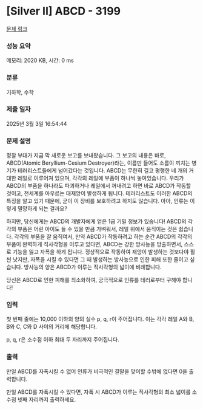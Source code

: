 # [Silver II] ABCD - 3199 

[문제 링크](https://www.acmicpc.net/problem/3199) 

### 성능 요약

메모리: 2020 KB, 시간: 0 ms

### 분류

기하학, 수학

### 제출 일자

2025년 3월 3일 16:54:44

### 문제 설명

<p>정찰 부대가 지금 막 새로운 보고를 보내왔습니다. 그 보고의 내용은 바로, ABCD(Atomic Beryllium-Cesium Destroyer)라는, 이름만 들어도 소름이 끼치는 병기가 테러리스트들에게 넘어갔다는 것입니다. ABCD는 무한히 길고 평행한 네 개의 거대한 레일로 이루어져 있으며, 각각의 레일에 부품이 하나씩 놓여있습니다. 우리가 ABCD의 부품을 하나라도 파괴하거나 레일에서 꺼내려고 하면 바로 ABCD가 작동할 것이고, 전세계를 아우르는 대재앙이 발생하게 됩니다. 테러리스트도 이러한 ABCD의 특징을 알고 있기 때문에, 굳이 이 장비를 보호하려고 하지도 않습니다. 아아, 인류는 이렇게 멸망하게 되는 걸까요?</p>

<p>하지만, 당신에게는 ABCD의 개발자에게 얻은 1급 기밀 정보가 있습니다! ABCD의 각각의 부품은 어린 아이도 들 수 있을 만큼 가벼워서, 레일 위에서 움직이는 것은 쉽습니다. 각각의 부품을 잘 움직여서, 만약 ABCD가 작동하려고 하는 순간 ABCD의 각각의 부품이 완벽하게 직사각형을 이루고 있다면, ABCD는 강한 방사능을 방출하면서, 스스로 기능을 잃고 자폭을 하게 됩니다. 정상적으로 작동하여 재앙이 발생하는 것보다야 훨씬 낫지만, 자폭을 시킬 수 있다면 그 때 발생하는 방사능으로 인한 피해 또한 줄이고 싶습니다. 방사능의 양은 ABCD가 이루는 직사각형의 넓이에 비례합니다.</p>

<p>당신은 ABCD로 인한 피해를 최소화하여, 궁극적으로 인류를 테러로부터 구해야 합니다!</p>

### 입력 

 <p>첫 번째 줄에는 10,000 이하의 양의 실수 p, q, r이 주어집니다. 이는 각각 레일 A와 B, B와 C, C와 D 사이의 거리에 해당합니다.</p>

<p>p, q, r은 소수점 이하 최대 두 자리까지 주어집니다.</p>

### 출력 

 <p>만일 ABCD를 자폭시킬 수 없어 인류가 비극적인 결말을 맞이할 수밖에 없다면 0을 출력합니다.</p>

<p>만일 ABCD를 자폭시킬 수 있다면, 자폭 시 ABCD가 이루는 직사각형의 최소 넓이를 소수점 넷째 자리까지 출력하세요.</p>

